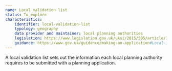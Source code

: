 ```yaml
---
name: Local validation list
status: To explore
characteristics:
    identifier: local-validation-list
    typology: geography
    data provider and maintainer: local planning authorities
    legislation: https://www.legislation.gov.uk/uksi/2015/595/article/11/made#f00029
    guidance: https://www.gov.uk/guidance/making-an-application#Local-information-requirements
---
```


A local validation list sets out the information each local planning authority requires to be submitted with a planning application.
